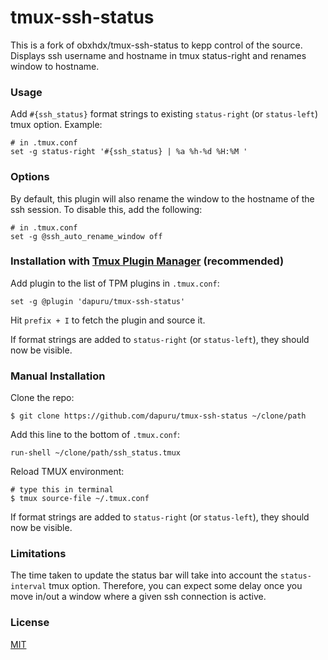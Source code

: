 tmux-ssh-status
===============

This is a fork of obxhdx/tmux-ssh-status to kepp control of the source.
Displays ssh username and hostname in tmux status-right and renames window to hostname.

### Usage

Add `#{ssh_status}` format strings to existing `status-right` (or `status-left`) tmux option. Example:

    # in .tmux.conf
    set -g status-right '#{ssh_status} | %a %h-%d %H:%M '

### Options

By default, this plugin will also rename the window to the hostname of the ssh session. To disable this, add the following:

    # in .tmux.conf
    set -g @ssh_auto_rename_window off

### Installation with [Tmux Plugin Manager](https://github.com/tmux-plugins/tpm) (recommended)

Add plugin to the list of TPM plugins in `.tmux.conf`:

    set -g @plugin 'dapuru/tmux-ssh-status'

Hit `prefix + I` to fetch the plugin and source it.

If format strings are added to `status-right` (or `status-left`), they should now be visible.

### Manual Installation

Clone the repo:

    $ git clone https://github.com/dapuru/tmux-ssh-status ~/clone/path

Add this line to the bottom of `.tmux.conf`:

    run-shell ~/clone/path/ssh_status.tmux

Reload TMUX environment:

    # type this in terminal
    $ tmux source-file ~/.tmux.conf

If format strings are added to `status-right` (or `status-left`), they should now be visible.

### Limitations

The time taken to update the status bar will take into account the `status-interval` tmux option. Therefore, you can expect some delay once you move in/out a window where a given ssh connection is active.

### License

[MIT](LICENSE.md)
